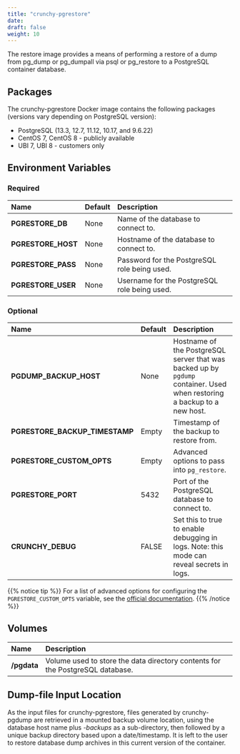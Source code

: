 ```yaml
---
title: "crunchy-pgrestore"
date:
draft: false
weight: 10
---
```


The restore image provides a means of performing a restore
of a dump from pg_dump or pg_dumpall via psql or pg_restore
to a PostgreSQL container database.

## Packages

The crunchy-pgrestore Docker image contains the following packages (versions vary depending on PostgreSQL version):

* PostgreSQL (13.3, 12.7, 11.12, 10.17, and 9.6.22)
* CentOS 7, CentOS 8 - publicly available
* UBI 7, UBI 8 - customers only

## Environment Variables

### Required
**Name**|**Default**|**Description**
:-----|:-----|:-----
**PGRESTORE_DB**|None|Name of the database to connect to.
**PGRESTORE_HOST**|None|Hostname of the database to connect to.
**PGRESTORE_PASS**|None|Password for the PostgreSQL role being used.
**PGRESTORE_USER**|None|Username for the PostgreSQL role being used.

### Optional
**Name**|**Default**|**Description**
:-----|:-----|:-----
**PGDUMP_BACKUP_HOST**|None|Hostname of the PostgreSQL server that was backed up by `pgdump` container.  Used when restoring a backup to a new host.
**PGRESTORE_BACKUP_TIMESTAMP**|Empty|Timestamp of the backup to restore from.
**PGRESTORE_CUSTOM_OPTS**|Empty|Advanced options to pass into `pg_restore`.
**PGRESTORE_PORT**|5432|Port of the PostgreSQL database to connect to.
**CRUNCHY_DEBUG**|FALSE|Set this to true to enable debugging in logs. Note: this mode can reveal secrets in logs.

{{% notice tip %}}
For a list of advanced options for configuring the `PGRESTORE_CUSTOM_OPTS` variable, see the [official documentation](https://www.postgresql.org/docs/current/static/app-pgrestore.html).
{{% /notice %}}

## Volumes

**Name**|**Description**
:-----|:-----
**/pgdata**|Volume used to store the data directory contents for the PostgreSQL database.

## Dump-file Input Location

As the input files for crunchy-pgrestore, files generated by crunchy-pgdump
are retrieved in a mounted backup volume location, using the
database host name plus *-backups*  as a sub-directory, then followed by a unique
backup directory based upon a date/timestamp.  It is left to the
user to restore database dump archives in this current version
of the container.
